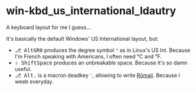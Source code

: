 # win-kbd_us_international_ldautry

A keyboard layout for me I guess...

It's basically the default Windows' US International layout, but:

- <kbd>&#9095; AltGR</kbd><kbd>0</kbd> produces the degree symbol `°` as in Linux's US Int. Because I'm French speaking with Americans, I often need °C and °F.
- <kbd>&#8679; Shift</kbd><kbd>Space</kbd> produces an unbreakable space. Because it's so damn useful.
- <kbd>&#9095; Alt</kbd><kbd>.</kbd> is a macron deadkey `¯`, allowing to write [Rōmaji](https://www.wikiwand.com/fr/R%C5%8Dmaji). Because I weeb everyday.
